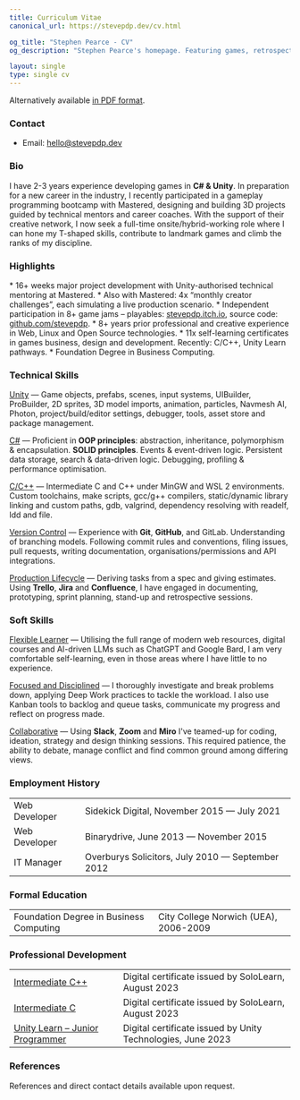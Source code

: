 ```yaml
---
title: Curriculum Vitae
canonical_url: https://stevepdp.dev/cv.html

og_title: "Stephen Pearce - CV"
og_description: "Stephen Pearce's homepage. Featuring games, retrospectives and blogs."

layout: single
type: single cv
---
```


Alternatively available <a href="/assets/doc/cv-public-202308251402.pdf" target="_blank">in PDF format</a>.

<h3>Contact</h3>
<ul>
	<li>Email: <a href="mailto:hello@stevepdp.dev">hello@stevepdp.dev</a></li>
</ul>

<h3>Bio</h3>
I have 2-3 years experience developing games in <strong>C# &amp; Unity</strong>. In preparation for a new career in the industry, I recently participated in a gameplay programming bootcamp with Mastered, designing and building 3D projects guided by technical mentors and career coaches. With the support of their creative network, I now seek a full-time onsite/hybrid-working role where I can hone my T-shaped skills, contribute to landmark games and climb the ranks of my discipline.

<h3>Highlights</h3>
* 16+ weeks major project development with Unity-authorised technical mentoring at Mastered.
* Also with Mastered: 4x &ldquo;monthly creator challenges&rdquo;, each simulating a live production scenario.
* Independent participation in 8+ game jams – playables: <a href="https://stevepdp.itch.io" rel="me nofollow noopener noreferrer" target="_blank">stevepdp.itch.io</a>, source code: <a href="https://github.com/stevepdp" rel="me nofollow noopener noreferrer" target="_blank">github.com/stevepdp</a>.
* 8+ years prior professional and creative experience in Web, Linux and Open Source technologies.
* 11x self-learning certificates in games business, design and development. Recently: C/C++, Unity Learn pathways.
* Foundation Degree in Business Computing.

<h3>Technical Skills</h3>
<u>Unity</u> &mdash; Game objects, prefabs, scenes, input systems, UIBuilder, ProBuilder, 2D sprites, 3D model imports, animation, particles, Navmesh AI, Photon, project/build/editor settings, debugger, tools, asset store and package management.

<u>C#</u> &mdash; Proficient in <strong>OOP principles</strong>: abstraction, inheritance, polymorphism & encapsulation. <strong>SOLID principles</strong>. Events & event-driven logic. Persistent data storage, search & data-driven logic. Debugging, profiling & performance optimisation.

<u>C/C++</u> &mdash; Intermediate C and C++ under MinGW and WSL 2 environments. Custom toolchains, make scripts, gcc/g++ compilers, static/dynamic library linking and custom paths, gdb, valgrind, dependency resolving with readelf, ldd and file.

<u>Version Control</u> &mdash; Experience with <strong>Git</strong>, <strong>GitHub</strong>, and GitLab. Understanding of branching models. Following commit rules and conventions, filing issues, pull requests, writing documentation, organisations/permissions and API integrations.

<u>Production Lifecycle</u> &mdash; Deriving tasks from a spec and giving estimates. Using <strong>Trello</strong>, <strong>Jira</strong> and <strong>Confluence</strong>, I have engaged in documenting, prototyping, sprint planning, stand-up and retrospective sessions.


<h3>Soft Skills</h3>
<u>Flexible Learner</u> &mdash; Utilising the full range of modern web resources, digital courses and AI-driven LLMs such as ChatGPT and Google Bard, I am very comfortable self-learning, even in those areas where I have little to no experience.

<u>Focused and Disciplined</u> &mdash; I thoroughly investigate and break problems down, applying Deep Work practices to tackle the workload. I also use Kanban tools to backlog and queue tasks, communicate my progress and reflect on progress made.

<u>Collaborative</u> &mdash; Using <strong>Slack</strong>, <strong>Zoom</strong> and <strong>Miro</strong> I&apos;ve teamed-up for coding, ideation, strategy and design thinking sessions. This required patience, the ability to debate, manage conflict and find common ground among differing views.


<h3>Employment History</h3>
<table class="records">
	<tbody>
		<tr>
			<td>Web Developer</td>
			<td>Sidekick Digital, November 2015 &mdash; July 2021</td>
		</tr>
		<tr>
			<td>Web Developer</td>
			<td>Binarydrive, June 2013 &mdash; November 2015</td>
		</tr>
		<tr>
			<td>IT Manager</td>
			<td>Overburys Solicitors, July 2010 &mdash; September 2012</td>
		</tr>
	</tbody>
</table>


<h3>Formal Education</h3>
<table class="records">
	<tbody>
		<tr>
			<td>Foundation Degree in Business Computing</td>
			<td>City College Norwich (UEA),  2006-2009</td>
		</tr>
	</tbody>
</table>


<h3>Professional Development</h3>
<table class="records">
	<tbody>
		<tr>
			<td><a href="https://www.sololearn.com/certificates/CC-7TQAOAPI" rel="nofollow noopener noreferrer" target="_blank">Intermediate C++</a></td>
			<td>Digital certificate issued by SoloLearn, August 2023</td>
		</tr>
		<tr>
			<td><a href="https://www.sololearn.com/certificates/CC-KC2GHEHE" rel="nofollow noopener noreferrer" target="_blank">Intermediate C</a></td>
			<td>Digital certificate issued by SoloLearn, August 2023</td>
		</tr>
		<tr>
			<td><a href="https://www.credly.com/badges/3e03a23b-b72d-48b1-b1d3-2cd199f63d76" rel="nofollow noopener noreferrer" target="_blank">Unity Learn – Junior Programmer</a></td>
			<td>Digital certificate issued by Unity Technologies, June 2023</td>
		</tr>
	</tbody>
</table>


<h3>References</h3>
References and direct contact details available upon request.